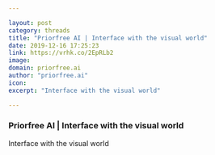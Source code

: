```yaml
---

layout: post
category: threads
title: "Priorfree AI | Interface with the visual world"
date: 2019-12-16 17:25:23
link: https://vrhk.co/2EpRLb2
image: 
domain: priorfree.ai
author: "priorfree.ai"
icon: 
excerpt: "Interface with the visual world"

---
```


### Priorfree AI | Interface with the visual world

Interface with the visual world